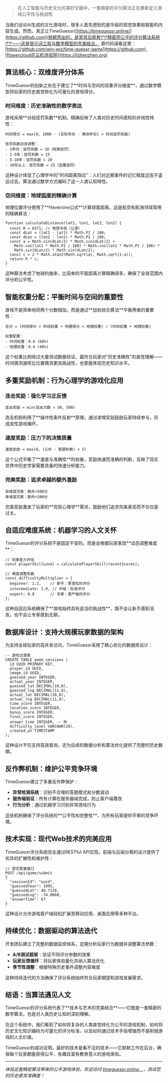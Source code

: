 > 在人工智能与历史文化的美妙交融中，一套精密的评分算法正在重新定义游戏公平性与挑战性

当我们谈论AI生成的文化游戏时，很多人首先想到的是华丽的视觉效果和智能的内容生成。然而，真正让TimeGuessr([https://timeguessr.online/](https://github.com))脱颖而出的，是其背后那套\*\*精密而公平的评分算法系统\*\*——这是提示词工程与数学模型的完美结合。
源代码请看这里：[https://github.com/win-wiz/time-guessr-game](https://github.com):[flowercloud花云机场官网](https://lizhenzhen.org)

## 算法核心：双维度评分体系

TimeGuessr的创新之处在于建立了\*\*时间与空间的双重评分维度\*\*，通过数学模型将玩家的历史直觉转化为可量化的游戏得分。

### 时间维度：历史准确性的数学表达

游戏采用\*\*分段惩罚系数\*\*机制，精确反映了人类对历史时间感知的非线性特性：

```
时间得分 = max(0, 1000 - |实际年份 - 猜测年份| × 时间惩罚系数)

惩罚系数动态调整：
- 1年内：惩罚系数 = 10（轻微惩罚）
- 1-5年：惩罚系数 = 15  
- 5-10年：惩罚系数 = 20
- 10年以上：惩罚系数 = 25（显著惩罚）
```

这种设计体现了心理学中的"时间距离效应"：人们对近期事件的记忆精度远高于遥远过去。算法通过数学方式编码了这一人类认知特性。

### 空间维度：地球弧度的精确计算

地理位置评分使用了\*\*Haversine公式\*\*计算球面距离，这是航空和航海领域常用的精确算法：

```
function calculateDistance(lat1, lon1, lat2, lon2) {
  const R = 6371; // 地球半径（公里）
  const dLat = (lat2 - lat1) * Math.PI / 180;
  const dLon = (lon2 - lon1) * Math.PI / 180;
  const a = Math.sin(dLat/2) * Math.sin(dLat/2) +
    Math.cos(lat1 * Math.PI / 180) * Math.cos(lat2 * Math.PI / 180) *
    Math.sin(dLon/2) * Math.sin(dLon/2);
  const c = 2 * Math.atan2(Math.sqrt(a), Math.sqrt(1-a));
  return R * c;
}
```

这种算法考虑了地球的曲率，比简单的平面距离计算精确得多，确保了全球范围内评分的公平性。

## 智能权重分配：平衡时间与空间的重要性

游戏不是简单地将两个分数相加，而是通过\*\*加权综合算法\*\*平衡两者的重要性：

```
总分 = (时间得分 × 时间权重 + 地理得分 × 地理权重) / (时间权重 + 地理权重)

权重配置：
- 时间权重：0.6 (60%)
- 地理权重：0.4 (40%)
```

这个权重比例经过大量测试数据验证，最符合玩家对"历史准确性"的直觉理解——时间猜测通常比位置猜测更具挑战性，也更能体现历史知识水平。

## 多重奖励机制：行为心理学的游戏化应用

### 连击奖励：强化学习正反馈

```
连击奖励 = min(连击次数 × 50, 500)
```

连击机制利用了\*\*操作性条件反射\*\*原理，通过递增奖励鼓励玩家持续参与，形成良性游戏循环。

### 速度奖励：压力下的决策质量

```
速度奖励 = max(0, (120 - 答题秒数) × 5)
```

这个公式平衡了\*\*速度与准确性\*\*的权衡，奖励快速而准确的判断，反映了现实世界中历史学家需要具备的快速分析能力。

### 完美奖励：追求卓越的额外激励

```
双维度完美：额外+500分
单维度完美：额外+200分
```

完美奖励激发了玩家的\*\*完型心理学\*\*需求，鼓励他们追求完美表现而不仅仅是过关。

## 自适应难度系统：机器学习的人文关怀

TimeGuessr的评分系统不是固定不变的，而是会根据玩家表现\*\*动态调整难度\*\*：

```
// 玩家能力评估
const playerSkillLevel = calculatePlayerSkill(recentScores);

// 难度调整系数
const difficultyMultiplier = {
  beginner: 1.2,    // 新手：更宽松的评分
  intermediate: 1.0, // 中级：标准评分
  expert: 0.8       // 专家：更严格的评分
};
```

这种自适应系统确保了\*\*游戏始终具有适当的挑战性\*\*，既不会让新手感到沮丧，也不会让专家感到无聊。

## 数据库设计：支持大规模玩家数据的架构

为支持全球玩家的高并发访问，TimeGuessr采用了精心优化的数据库设计：

```
-- 游戏记录表
CREATE TABLE game_sessions (
  id UUID PRIMARY KEY,
  player_id UUID,
  image_id UUID,
  guessed_year INTEGER,
  actual_year INTEGER,
  guessed_lat DECIMAL(10,8),
  guessed_lng DECIMAL(11,8),
  actual_lat DECIMAL(10,8),
  actual_lng DECIMAL(11,8),
  time_score INTEGER,
  location_score INTEGER,
  bonus_score INTEGER,
  final_score INTEGER,
  answer_time INTEGER, -- 秒
  difficulty_level VARCHAR(20),
  created_at TIMESTAMP
);
```

这种设计不仅支持高效查询，还为后续的数据分析和算法优化提供了完整的历史数据。

## 反作弊机制：维护公平竞争环境

TimeGuessr建立了多重反作弊保护：

* **异常检测系统**：识别不合理的答题模式和分数波动
* **服务端验证**：所有计算在服务器端完成，防止客户端篡改
* **行为分析**：通过机器学习识别异常游戏行为

这些机制确保了评分系统的\*\*公平性和完整性\*\*，为所有玩家提供平等的竞争环境。

## 技术实现：现代Web技术的完美应用

TimeGuessr评分系统完全通过RESTful API实现，前端与后端分离的设计提供了优异的扩展性和维护性：

```
// 提交答案接口
POST /api/game/submit
{
  "sessionId": "uuid",
  "guessedYear": 1995,
  "guessedLat": 40.7128,
  "guessedLng": -74.0060,
  "answerTime": 67
}
```

这种设计允许游戏客户端轻松扩展至移动应用、桌面应用等多种平台。

## 持续优化：数据驱动的算法迭代

开发团队建立了完整的数据监控体系，定期分析玩家行为数据并调整算法参数：

* **A/B测试框架**：验证不同评分参数的效果
* **玩家反馈循环**：将玩家体验量化并纳入算法优化
* **季节性调整**：根据特殊历史事件调整内容难度

这种持续迭代的方法确保了评分系统始终符合玩家期望和游戏发展需求。

## 结语：当算法遇见人文

TimeGuessr的评分系统代表了\*\*技术与艺术的完美结合\*\*——它既是一套精密的数学算法，也是对人类历史认知的深刻理解。

在这个系统中，我们看到了如何将复杂的人类直觉转化为公平的游戏机制，如何将历史文化知识编码为可量化的评分标准，以及如何通过技术手段增强而不是削弱游戏的人文价值。

TimeGuessr的成功证明，最好的技术是看不见的技术——它默默工作在后台，确保每个玩家都能获得公平、有趣且富有教育意义的游戏体验。

---

*体验这套精密算法带来的公平游戏体验，欢迎访问* *[timeguessr.online](https://github.com)\_\_，测试您的历史直觉准确度！*
